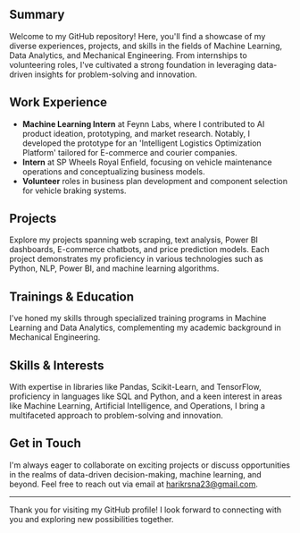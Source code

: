 ## Summary

Welcome to my GitHub repository! Here, you'll find a showcase of my diverse experiences, projects, and skills in the fields of Machine Learning, Data Analytics, and Mechanical Engineering. From internships to volunteering roles, I've cultivated a strong foundation in leveraging data-driven insights for problem-solving and innovation.

## Work Experience

- **Machine Learning Intern** at Feynn Labs, where I contributed to AI product ideation, prototyping, and market research. Notably, I developed the prototype for an 'Intelligent Logistics Optimization Platform' tailored for E-commerce and courier companies.
- **Intern** at SP Wheels Royal Enfield, focusing on vehicle maintenance operations and conceptualizing business models.
- **Volunteer** roles in business plan development and component selection for vehicle braking systems.

## Projects

Explore my projects spanning web scraping, text analysis, Power BI dashboards, E-commerce chatbots, and price prediction models. Each project demonstrates my proficiency in various technologies such as Python, NLP, Power BI, and machine learning algorithms.

## Trainings & Education

I've honed my skills through specialized training programs in Machine Learning and Data Analytics, complementing my academic background in Mechanical Engineering.

## Skills & Interests

With expertise in libraries like Pandas, Scikit-Learn, and TensorFlow, proficiency in languages like SQL and Python, and a keen interest in areas like Machine Learning, Artificial Intelligence, and Operations, I bring a multifaceted approach to problem-solving and innovation.

## Get in Touch

I'm always eager to collaborate on exciting projects or discuss opportunities in the realms of data-driven decision-making, machine learning, and beyond. Feel free to reach out via email at [harikrsna23@gmail.com](mailto:harikrsna23@gmail.com).

---

Thank you for visiting my GitHub profile! I look forward to connecting with you and exploring new possibilities together.
<!---
harikrsna23/harikrsna23 is a ✨ special ✨ repository because its `README.md` (this file) appears on your GitHub profile.
You can click the Preview link to take a look at your changes.
--->
